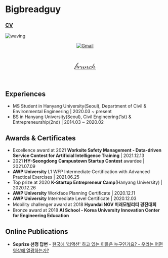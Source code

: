 # Bigbreadguy
### [CV](https://github.com/github/docs/files/7547310/Seunggeon.Lim.-.EN.KOR.pdf)</br>
![waving](https://capsule-render.vercel.app/api?type=waving&height=200&text=Hi_there👋!&fontAlign=80&fontAlignY=40&color=gradient)
<div align=center>
  
[![Gmail](https://img.shields.io/static/v1?style=for-the-badge&message=Gmail&color=EA4335&logo=Gmail&logoColor=FFFFFF&label=)](mailto:schadenlim@gmail.com)

</br>

[<img src="./assets/logo_brunch_crop.png">](https://brunch.co.kr/@come162003)

</br>

[//]: [![Alookso](https://alook.so/assets/union-black-4b2a377fcf3fb369d0e0ef9e9b976baba66dd70e9e4f32568b2e1d23c20b281a.svg)](https://alook.so/users/xgvtyo) 

</div>

## Experiences
- MS Student in Hanyang University(Seoul), Department of Civil & Environmental Engineering | 2020.03 ~ present
- BS in Hanyang University(Seoul), Civil Engineering(1st) & Entrepreneurship(2nd) | 2014.03 ~ 2020.02

## Awards & Certificates
- Excellence award at 2021 **Worksite Safety Management - 
Data-driven Service Contest for Artificial Intelligence Training** | 2021.12.13
- 2021 **HY-Seongdong Campustown Startup Contest** awardee | 2021.07.09
- **AWP University** L1 WFP Intermediate Certification with Advanced Practical Exercises | 2021.06.25
- Top prize at 2020 **K-Startup Entrepreneur Camp**(Hanyang University) | 2020.12.26
- **AWP University** Workface Planning Certificate | 2020.12.11
- **AWP University** Intermediate Level Certificate | 2020.12.03
- Mobility challenger award at 2018 **Hyundai NGV 미래모빌리티 경진대회**
- Bronze award at 2018 **AI School - Korea University Innovation Center for Engineering Education**

## Online Publications
- **Soprize 선정 답변** - [한국에 '리액션' 하고 있는 이들은 누구인가요? - 우리는 어떤 영상에 열광하는가?](https://alook.so/posts/g3wtRX)

<!--
**bigbreadguy/bigbreadguy** is a ✨ _special_ ✨ repository because its `README.md` (this file) appears on your GitHub profile.

Here are some ideas to get you started:

- 🔭 I’m currently working on ...
- 🌱 I’m currently learning ...
- 👯 I’m looking to collaborate on ...
- 🤔 I’m looking for help with ...
- 💬 Ask me about ...
- 📫 How to reach me: ...
- 😄 Pronouns: ...
- ⚡ Fun fact: ...
-->
